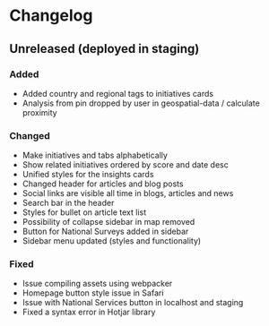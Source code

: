 # Changelog

## Unreleased (deployed in staging)

### Added

- Added country and regional tags to initiatives cards
- Analysis from pin dropped by user in geospatial-data / calculate proximity

### Changed

- Make initiatives and tabs alphabetically
- Show related initiatives ordered by score and date desc
- Unified styles for the insights cards
- Changed header for articles and blog posts
- Social links are visible all time in blogs, articles and news
- Search bar in the header
- Styles for bullet on article text list
- Possibility of collapse sidebar in map removed
- Button for National Surveys added in sidebar
- Sidebar menu updated (styles and functionality)

### Fixed

- Issue compiling assets using webpacker
- Homepage button style issue in Safari
- Issue with National Services button in localhost and staging
- Fixed a syntax error in Hotjar library
